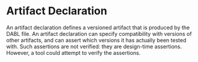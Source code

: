 # Artifact Declaration
An artifact declaration defines a versioned artifact that is produced by the DABL
file. An artifact declaration can specify compatibility with versions of other
artifacts, and can assert which versions it has actually been tested with.
Such assertions are not verified: they are design-time assertions. However, a
tool could attempt to verify the assertions.
